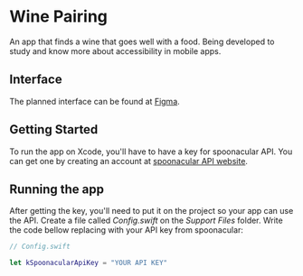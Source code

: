 # Wine Pairing
An app that finds a wine that goes well with a food. Being developed to study and know more about accessibility in mobile apps.

## Interface

The planned interface can be found at [Figma](https://www.figma.com/file/GBMPwAFxXY2ocKImyMlKmy/Untitled).

## Getting Started

To run the app on Xcode, you'll have to have a key for spoonacular API.
You can get one by creating an account at [spoonacular API website](https://spoonacular.com/food-api).

## Running the app

After getting the key, you'll need to put it on the project so your app can use the API. Create a file called *Config.swift* on the *Support Files* folder. Write the code bellow replacing with your API key from spoonacular:

```swift
// Config.swift

let kSpoonacularApiKey = "YOUR API KEY"

```
